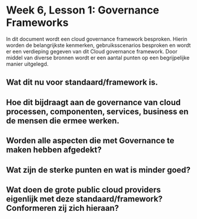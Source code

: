 # Week 6, Lesson 1: Governance Frameworks
In dit document wordt een cloud governance framework besproken. Hierin worden de belangrijkste kenmerken, gebruiksscenarios besproken en wordt er een verdieping gegeven van dit Cloud governance framework. Door middel van diverse bronnen wordt er een aantal punten op een begrijpelijke manier uitgelegd. 

## Wat dit nu voor standaard/framework is.

## Hoe dit bijdraagt aan de governance van cloud processen, componenten, services, business en de mensen die ermee werken.

## Worden alle aspecten die met Governance te maken hebben afgedekt?

## Wat zijn de sterke punten en wat is minder goed?

## Wat doen de grote public cloud providers eigenlijk met deze standaard/framework? Conformeren zij zich hieraan?
